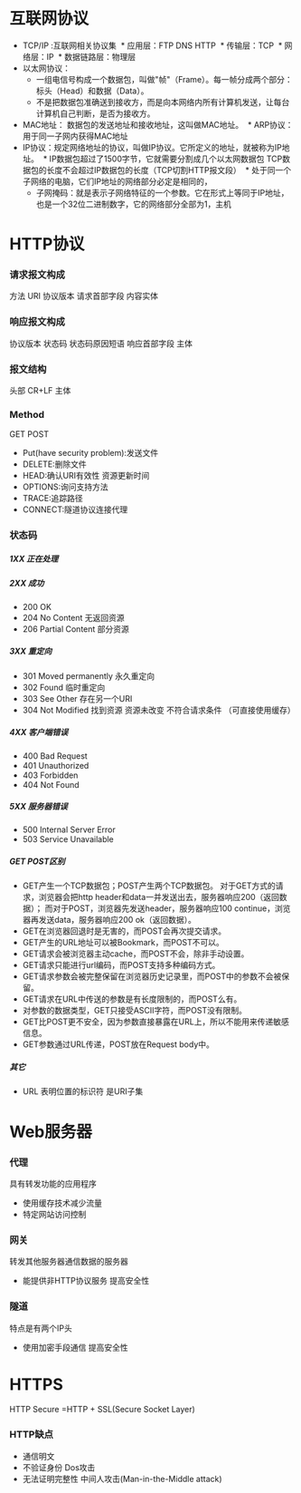 

# 互联网协议
* TCP/IP :互联网相关协议集
  * 应用层：FTP DNS HTTP
  * 传输层：TCP
  * 网络层：IP
  * 数据链路层：物理层
* 以太网协议： 
  * 一组电信号构成一个数据包，叫做"帧"（Frame）。每一帧分成两个部分：标头（Head）和数据（Data）。
  * 不是把数据包准确送到接收方，而是向本网络内所有计算机发送，让每台计算机自己判断，是否为接收方。
* MAC地址： 数据包的发送地址和接收地址，这叫做MAC地址。
  * ARP协议：用于同一子网内获得MAC地址
* IP协议：规定网络地址的协议，叫做IP协议。它所定义的地址，就被称为IP地址。
  * IP数据包超过了1500字节，它就需要分割成几个以太网数据包 TCP数据包的长度不会超过IP数据包的长度（TCP切割HTTP报文段）
  * 处于同一个子网络的电脑，它们IP地址的网络部分必定是相同的，
  * 子网掩码：就是表示子网络特征的一个参数。它在形式上等同于IP地址，也是一个32位二进制数字，它的网络部分全部为1，主机

# HTTP协议
### 请求报文构成
方法 URI 协议版本 请求首部字段 内容实体
### 响应报文构成
协议版本 状态码 状态码原因短语 响应首部字段 主体
### 报文结构
头部 CR+LF 主体
### Method
GET POST 
* Put(have security problem):发送文件
* DELETE:删除文件
* HEAD:确认URI有效性 资源更新时间
* OPTIONS:询问支持方法
* TRACE:追踪路径
* CONNECT:隧道协议连接代理
### 状态码
##### 1XX 正在处理
##### 2XX 成功
* 200 OK
* 204 No Content 无返回资源
* 206 Partial Content 部分资源
##### 3XX 重定向
* 301 Moved permanently 永久重定向
* 302 Found 临时重定向
* 303 See Other 存在另一个URI
* 304 Not Modified 找到资源 资源未改变 不符合请求条件 （可直接使用缓存）
##### 4XX 客户端错误
* 400 Bad Request
* 401 Unauthorized 
* 403 Forbidden
* 404 Not Found
##### 5XX 服务器错误
* 500 Internal Server Error
* 503 Service Unavailable


##### GET POST区别
* GET产生一个TCP数据包；POST产生两个TCP数据包。
对于GET方式的请求，浏览器会把http header和data一并发送出去，服务器响应200（返回数据）；
而对于POST，浏览器先发送header，服务器响应100 continue，浏览器再发送data，服务器响应200 ok（返回数据）。
* GET在浏览器回退时是无害的，而POST会再次提交请求。
* GET产生的URL地址可以被Bookmark，而POST不可以。
* GET请求会被浏览器主动cache，而POST不会，除非手动设置。
* GET请求只能进行url编码，而POST支持多种编码方式。
* GET请求参数会被完整保留在浏览器历史记录里，而POST中的参数不会被保留。
* GET请求在URL中传送的参数是有长度限制的，而POST么有。
* 对参数的数据类型，GET只接受ASCII字符，而POST没有限制。
* GET比POST更不安全，因为参数直接暴露在URL上，所以不能用来传递敏感信息。
* GET参数通过URL传递，POST放在Request body中。

##### 其它
* URL 表明位置的标识符 是URI子集

# Web服务器
### 代理
具有转发功能的应用程序
* 使用缓存技术减少流量
* 特定网站访问控制
### 网关
转发其他服务器通信数据的服务器
* 能提供非HTTP协议服务 提高安全性
### 隧道
特点是有两个IP头
* 使用加密手段通信 提高安全性

# HTTPS
HTTP Secure =HTTP + SSL(Secure Socket Layer)
### HTTP缺点
* 通信明文
* 不验证身份 Dos攻击
* 无法证明完整性 中间人攻击(Man-in-the-Middle attack)







